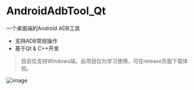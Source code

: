 # AndroidAdbTool_Qt
 一个桌面端的Android ADB工具
 
 - 支持ADB常规操作
 - 基于Qt & C++开发

> 目前仅支持Windows端，此项目仅为学习使用，可在release页面下载体验。
 
![image](https://i.ibb.co/6XrRvLd/Snipaste-2023-03-28-18-20-49.jpg)
